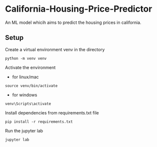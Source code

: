 # California-Housing-Price-Predictor
An ML model whicih aims to predict the housing prices in california.

## Setup
Create a virtual environment venv in the directory
```
python -m venv venv
```
Activate the environment
  - for linux/mac
```
source venv/bin/activate
```
  - for windows
```
venv\Scripts\activate
```
Install dependencies from requirements.txt file
```
pip install -r requirements.txt
```
Run the jupyter lab
```
jupyter lab
```
